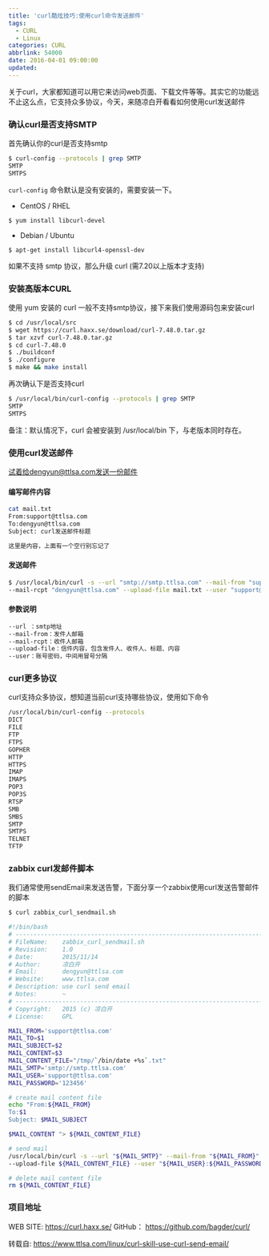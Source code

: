 ```yaml
---
title: 'curl酷炫技巧:使用curl命令发送邮件'
tags:
  - CURL
  - Linux
categories: CURL
abbrlink: 54000
date: 2016-04-01 09:00:00
updated:
---
```


关于curl，大家都知道可以用它来访问web页面、下载文件等等。其实它的功能远不止这么点，它支持众多协议，今天，来随凉白开看看如何使用curl发送邮件

### 确认curl是否支持SMTP

首先确认你的curl是否支持smtp

```bash
$ curl-config --protocols | grep SMTP
SMTP
SMTPS
```

`curl-config` 命令默认是没有安装的，需要安装一下。

- CentOS / RHEL

```
$ yum install libcurl-devel
```

- Debian / Ubuntu

```
$ apt-get install libcurl4-openssl-dev
```

如果不支持 smtp 协议，那么升级 curl (需7.20以上版本才支持)

<!-- more -->

### 安装高版本CURL

使用 yum 安装的 curl 一般不支持smtp协议，接下来我们使用源码包来安装curl

```bash
$ cd /usr/local/src
$ wget https://curl.haxx.se/download/curl-7.48.0.tar.gz
$ tar xzvf curl-7.48.0.tar.gz
$ cd curl-7.48.0
$ ./buildconf
$ ./configure 
$ make && make install
```

再次确认下是否支持curl

```bash
$ /usr/local/bin/curl-config --protocols | grep SMTP
SMTP
SMTPS
```

备注：默认情况下，curl 会被安装到 /usr/local/bin 下，与老版本同时存在。

### 使用curl发送邮件

试着给dengyun@ttlsa.com发送一份邮件

#### 编写邮件内容

```bash
cat mail.txt
From:support@ttlsa.com
To:dengyun@ttlsa.com
Subject: curl发送邮件标题

这里是内容，上面有一个空行别忘记了
```

#### 发送邮件

```bash
$ /usr/local/bin/curl -s --url "smtp://smtp.ttlsa.com" --mail-from "support@ttlsa.com" \
--mail-rcpt "dengyun@ttlsa.com" --upload-file mail.txt --user "support@ttlsa.com:123456"
```

#### 参数说明

```bash
--url ：smtp地址
--mail-from：发件人邮箱
--mail-rcpt：收件人邮箱
--upload-file：信件内容，包含发件人、收件人、标题、内容
--user：账号密码，中间用冒号分隔
```

### curl更多协议

curl支持众多协议，想知道当前curl支持哪些协议，使用如下命令

```bash
/usr/local/bin/curl-config --protocols
DICT
FILE
FTP
FTPS
GOPHER
HTTP
HTTPS
IMAP
IMAPS
POP3
POP3S
RTSP
SMB
SMBS
SMTP
SMTPS
TELNET
TFTP
```
### zabbix curl发邮件脚本

我们通常使用sendEmail来发送告警，下面分享一个zabbix使用curl发送告警邮件的脚本

```bash
$ curl zabbix_curl_sendmail.sh

#!/bin/bash
# -------------------------------------------------------------------------------
# FileName:    zabbix_curl_sendmail.sh
# Revision:    1.0
# Date:        2015/11/14
# Author:      凉白开
# Email:       dengyun@ttlsa.com
# Website:     www.ttlsa.com
# Description: use curl send email
# Notes:       ~
# -------------------------------------------------------------------------------
# Copyright:   2015 (c) 凉白开
# License:     GPL

MAIL_FROM='support@ttlsa.com'
MAIL_TO=$1
MAIL_SUBJECT=$2
MAIL_CONTENT=$3
MAIL_CONTENT_FILE="/tmp/`/bin/date +%s`.txt"
MAIL_SMTP='smtp://smtp.ttlsa.com'
MAIL_USER='support@ttlsa.com'
MAIL_PASSWORD='123456'

# create mail content file
echo "From:${MAIL_FROM}
To:$1
Subject: $MAIL_SUBJECT

$MAIL_CONTENT "> ${MAIL_CONTENT_FILE}

# send mail
/usr/local/bin/curl -s --url "${MAIL_SMTP}" --mail-from "${MAIL_FROM}" --mail-rcpt ${MAIL_TO} \
--upload-file ${MAIL_CONTENT_FILE} --user "${MAIL_USER}:${MAIL_PASSWORD}" 

# delete mail content file
rm ${MAIL_CONTENT_FILE}
```

### 项目地址

WEB SITE: https://curl.haxx.se/
GitHub： https://github.com/bagder/curl/

转载自: https://www.ttlsa.com/linux/curl-skill-use-curl-send-email/